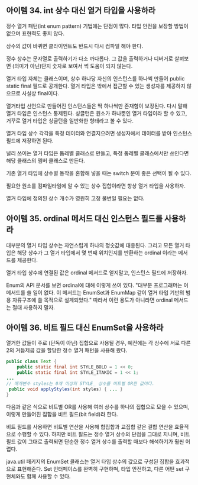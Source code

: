## 아이템 34. int 상수 대신 열거 타입을 사용하라

정수 열거 패턴(int enum pattern) 기법에는 단점이 많다. 타입 안전을 보장할 방법이 없으며 표현력도 좋지 않다. 

상수의 값이 바뀌면 클라이언트도 반드시 다시 컴파일 해야 한다.

정수 상수는 문자열로 출력하기가 다소 까다롭다. 그 값을 출력하거나 디버거로 살펴보면 (의미가 아닌)단지 숫자로 보여서 썩 도움이 되지 않는다.

열거 타입 자체는 클래스이며, 상수 하나당 자신의 인스턴스를 하나씩 만들어 public static final 필드로 공개한다. 열거 타입은 밖에서 접근할 수 있는 생성자를 제공하지 않으므로 사실상 final이다.

열거타입 선언으로 만들어진 인스턴스들은 딱 하나씩만 존재함이 보장된다. 다시 말해 열거 타입은 인스턴스 통제된다. 싱글턴은 원소가 하나뿐인 열거 타입이라 할 수 있고, 거꾸로 열거 타입은 싱글턴을 일반화한 형태라고 볼 수 있다.

열거 타입 상수 각각을 특정 데이터와 연결지으려면 생성자에서 데이터를 받아 인스턴스 필드에 저장하면 된다.

널리 쓰이는 열거 타입은 톱레벨 클래스로 만들고, 특정 톱레벨 클래스에서만 쓰인다면 해당 클래스의 멤버 클래스로 만든다.

기존 열거 타입에 상수별 동작을 혼합해 넣을 때는 switch 문이 좋은 선택이 될 수 있다. 

필요한 원소를 컴파일타임에 알 수 있는 상수 집합이라면 항상 열거 타입을 사용하자.

열거 타입에 정의된 상수 개수가 영원히 고정 불변일 필요는 없다.

## 아이템 35. ordinal 메서드 대신 인스턴스 필드를 사용하라

대부분의 열거 타입 상수는 자연스럽게 하나의 정숫값에 대응된다. 그리고 모든 열거 타입은 해당 상수가 그 열거 타입에서 몇 번째 위치인지를 반환하는 ordinal 이라는 메서드를 제공한다. 

열거 타입 상수에 연결된 값은 ordinal 메서드로 얻지말고, 인스턴스 필드에 저장하자.

Enum의 API 문서를 보면 ordinal에 대해 이렇게 쓰여 있다. "대부분 프로그래머는 이 메서드를 쓸 일이 없다. 이 메서드는 EnumSet과 EnumMap 같이 열거 타입 기반의 범용 자류구조에 쓸 목적으로 설계되었다." 따라서 이런 용도가 아니라면 ordinal 메서드는 절대 사용하지 말자.

## 아이템 36. 비트 필드 대신 EnumSet을 사용하라

열거한 값들이 주로 (단독이 아닌) 집합으로 사용될 경우, 예전에는 각 상수에 서로 다른 2의 거듭제곱 값을 할당한 정수 열거 패턴을 사용해 왔다.

```java
public class Text {
	public static final int STYLE_BOLD = 1 << 0;
	public static final int STYLE_ITAKIC = 1 << 1;
...
// 매개변수 styles는 0개 이상의 STYLE_ 상수를 비트별 OR한 값이다.
 public void applyStyles(int styles) { ... }
}
```

다음과 같은 식으로 비트별 OR를 사용해 여러 상수를 하나의 집합으로 모을 수 있으며, 이렇게 만들어진 집합을 비트 필드(bit field)라 한다.

비트 필드를 사용하면 비트별 연산을 사용해 합집합과 교집합 같은 결합 연산을 효율적으로 수행할 수 있다. 하지만 비트 필드는 정수 열거 상수의 단점을 그대로 지니며, 비트 필드 값이 그대로 출력되면 단순한 정수 열거 상수를 출력할 때보다 해석하기가 훨씬 어렵다.

java.util 패키지의 EnumSet 클래스는 열거 타입 상수의 값으로 구성된 집합을 효과적으로 표현해준다. Set 인터페이스를 완벽히 구현하며, 타입 안전하고, 다른 어떤 set 구현체와도 함께 사용할 수 있다.
